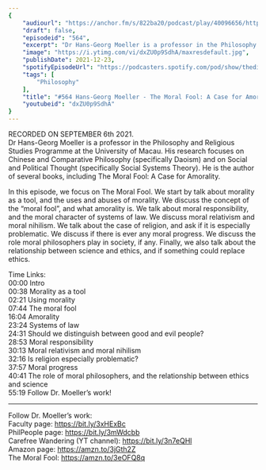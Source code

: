 ```yaml
---
{
	"audiourl": "https://anchor.fm/s/822ba20/podcast/play/40096656/https%3A%2F%2Fd3ctxlq1ktw2nl.cloudfront.net%2Fstaging%2F2021-8-10%2Fe3c1629d-2e74-9c58-9031-3f26c7780710.m4a",
	"draft": false,
	"episodeid": "564",
	"excerpt": "Dr Hans-Georg Moeller is a professor in the Philosophy and Religious Studies Programme at the University of Macau. His research focuses on Chinese and Comparative Philosophy (specifically Daoism) and on Social and Political Thought (specifically Social Systems Theory). He is the author of several books, including The Moral Fool: A Case for Amorality.",
	"image": "https://i.ytimg.com/vi/dxZU0p9SdhA/maxresdefault.jpg",
	"publishDate": 2021-12-23,
	"spotifyEpisodeUrl": "https://podcasters.spotify.com/pod/show/thedissenter/episodes/564-Hans-Georg-Moeller---The-Moral-Fool-A-Case-for-Amorality-e1765eg",
	"tags": [
		"Philosophy"
	],
	"title": "#564 Hans-Georg Moeller - The Moral Fool: A Case for Amorality",
	"youtubeid": "dxZU0p9SdhA"
}
---
```

RECORDED ON SEPTEMBER 6th 2021.  
Dr Hans-Georg Moeller is a professor in the Philosophy and Religious Studies Programme at the University of Macau. His research focuses on Chinese and Comparative Philosophy (specifically Daoism) and on Social and Political Thought (specifically Social Systems Theory). He is the author of several books, including The Moral Fool: A Case for Amorality.

In this episode, we focus on The Moral Fool. We start by talk about morality as a tool, and the uses and abuses of morality. We discuss the concept of the “moral fool”, and what amorality is. We talk about moral responsibility, and the moral character of systems of law. We discuss moral relativism and moral nihilism. We talk about the case of religion, and ask if it is especially problematic. We discuss if there is ever any moral progress. We discuss the role moral philosophers play in society, if any. Finally, we also talk about the relationship between science and ethics, and if something could replace ethics.

Time Links:  
<time>00:00</time> Intro  
<time>00:38</time> Morality as a tool  
<time>02:21</time> Using morality  
<time>07:44</time> The moral fool  
<time>16:04</time> Amorality  
<time>23:24</time> Systems of law  
<time>24:31</time> Should we distinguish between good and evil people?  
<time>28:53</time> Moral responsibility  
<time>30:13</time> Moral relativism and moral nihilism  
<time>32:16</time> Is religion especially problematic?  
<time>37:57</time> Moral progress  
<time>40:41</time> The role of moral philosophers, and the relationship between ethics and science  
<time>55:19</time> Follow Dr. Moeller’s work!

---

Follow Dr. Moeller’s work:  
Faculty page: https://bit.ly/3xHExBc  
PhilPeople page: https://bit.ly/3mWdcbb  
Carefree Wandering (YT channel): https://bit.ly/3n7eQHl  
Amazon page: https://amzn.to/3jGth2Z  
The Moral Fool: https://amzn.to/3eOFQ8q
